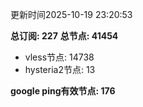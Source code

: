 更新时间2025-10-19 23:20:53

**总订阅: 227**
**总节点: 41454**
- vless节点: 14738
- hysteria2节点: 13

**google ping有效节点: 176**
